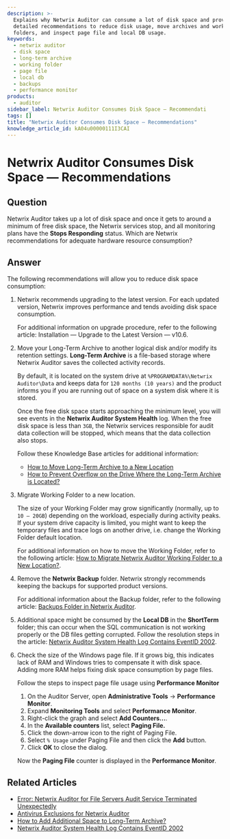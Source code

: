 ```yaml
---
description: >-
  Explains why Netwrix Auditor can consume a lot of disk space and provides
  detailed recommendations to reduce disk usage, move archives and working
  folders, and inspect page file and local DB usage.
keywords:
  - netwrix auditor
  - disk space
  - long-term archive
  - working folder
  - page file
  - local db
  - backups
  - performance monitor
products:
  - auditor
sidebar_label: Netwrix Auditor Consumes Disk Space — Recommendati
tags: []
title: "Netwrix Auditor Consumes Disk Space — Recommendations"
knowledge_article_id: kA04u00000111I3CAI
---
```


# Netwrix Auditor Consumes Disk Space — Recommendations

## Question

Netwrix Auditor takes up a lot of disk space and once it gets to around a minimum of free disk space, the Netwrix services stop, and all monitoring plans have the **Stops Responding** status. Which are Netwrix recommendations for adequate hardware resource consumption?

## Answer

The following recommendations will allow you to reduce disk space consumption:

1. Netwrix recommends upgrading to the latest version. For each updated version, Netwrix improves performance and tends avoiding disk space consumption.

   For additional information on upgrade procedure, refer to the following article: Installation — Upgrade to the Latest Version — v10.6.

2. Move your Long-Term Archive to another logical disk and/or modify its retention settings. **Long-Term Archive** is a file-based storage where Netwrix Auditor saves the collected activity records.

   By default, it is located on the system drive at `%PROGRAMDATA%\Netwrix Auditor\Data` and keeps data for `120 months (10 years)` and the product informs you if you are running out of space on a system disk where it is stored.

   Once the free disk space starts approaching the minimum level, you will see events in the **Netwrix Auditor System Health** log. When the free disk space is less than `3GB`, the Netwrix services responsible for audit data collection will be stopped, which means that the data collection also stops.

   Follow these Knowledge Base articles for additional information:

   - [How to Move Long-Term Archive to a New Location](/docs/kb/auditor/how-to-move-long-term-archive-to-a-new-location)
   - [How to Prevent Overflow on the Drive Where the Long-Term Archive is Located?](/docs/kb/auditor/how-to-prevent-long-term-archive-overflow)

3. Migrate Working Folder to a new location.

   The size of your Working Folder may grow significantly (normally, up to `10 – 20GB`) depending on the workload, especially during activity peaks. If your system drive capacity is limited, you might want to keep the temporary files and trace logs on another drive, i.e. change the Working Folder default location.

   For additional information on how to move the Working Folder, refer to the following article: [How to Migrate Netwrix Auditor Working Folder to a New Location?](/docs/kb/auditor/how-to-migrate-netwrix-auditor-working-folder-to-a-new-location.md).

4. Remove the **Netwrix Backup** folder. Netwrix strongly recommends keeping the backups for supported product versions.

   For additional information about the Backup folder, refer to the following article: [Backups Folder in Netwrix Auditor](/docs/kb/auditor/backups-folder-in-netwrix-auditor.md).

5. Additional space might be consumed by the **Local DB** in the **ShortTerm** folder; this can occur when the SQL communication is not working properly or the DB files getting corrupted. Follow the resolution steps in the article: [Netwrix Auditor System Health Log Contains EventID 2002](https://helpcenter.netwrix.com/bundle/z-kb-articles-salesforce/page/kA04u000000wnpOCAQ.html).

6. Check the size of the Windows page file. If it grows big, this indicates lack of RAM and Windows tries to compensate it with disk space. Adding more RAM helps fixing disk space consumption by page files.

   Follow the steps to inspect page file usage using **Performance Monitor**

   1. On the Auditor Server, open **Administrative Tools** -> **Performance Monitor**.
   2. Expand **Monitoring Tools** and select **Performance Monitor**.
   3. Right-click the graph and select **Add Counters...**.
   4. In the **Available counters** list, select **Paging File.**
   5. Click the down-arrow icon to the right of Paging File.
   6. Select `% Usage` under Paging File and then click the **Add** button.
   7. Click **OK** to close the dialog.

   Now the **Paging File** counter is displayed in the **Performance Monitor**.

## Related Articles

- [Error: Netwrix Auditor for File Servers Audit Service Terminated Unexpectedly](/docs/kb/auditor/error-netwrix-auditor-for-file-servers-audit-service-terminated-unexpectedly.md)
- [Antivirus Exclusions for Netwrix Auditor](/docs/kb/auditor/antivirus-exclusions-for-netwrix-auditor.md)
- [How to Add Additional Space to Long-Term Archive?](/docs/kb/auditor/how-to-add-additional-space-to-long-term-archive)
- [Netwrix Auditor System Health Log Contains EventID 2002](https://helpcenter.netwrix.com/bundle/z-kb-articles-salesforce/page/kA04u000000wnpOCAQ.html)
